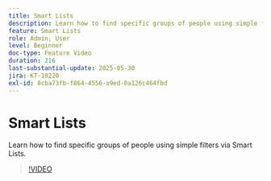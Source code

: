 ```yaml
---
title: Smart Lists
description: Learn how to find specific groups of people using simple filters via Smart Lists.
feature: Smart Lists
role: Admin, User
level: Beginner
doc-type: Feature Video
duration: 216
last-substantial-update: 2025-05-30
jira: KT-18220
exl-id: 8cba73fb-f864-4556-a9ed-0a126c464fbd
---
```

# Smart Lists

Learn how to find specific groups of people using simple filters via Smart Lists.

>[!VIDEO](https://video.tv.adobe.com/v/3463190/?learn=on&enablevpops)
